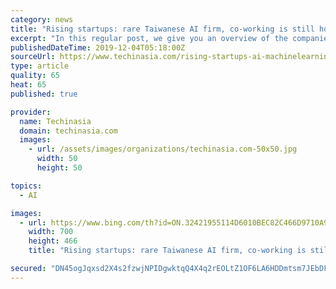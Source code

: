 ```yaml
---
category: news
title: "Rising startups: rare Taiwanese AI firm, co-working is still hot, and more"
excerpt: "In this regular post, we give you an overview of the companies that have raised money in the past week, as well as those that we think investors should look at. AI startup Appier announced it has raised US$80 million in a series D round to fuel its global expansion plans. The round pushes Appier’s total funding to US$162 million. Established ..."
publishedDateTime: 2019-12-04T05:18:00Z
sourceUrl: https://www.techinasia.com/rising-startups-ai-machinelearning-enabled-security
type: article
quality: 65
heat: 65
published: true

provider:
  name: Techinasia
  domain: techinasia.com
  images:
    - url: /assets/images/organizations/techinasia.com-50x50.jpg
      width: 50
      height: 50

topics:
  - AI

images:
  - url: https://www.bing.com/th?id=ON.32421955114D6010BEC82C466D9710A9
    width: 700
    height: 466
    title: "Rising startups: rare Taiwanese AI firm, co-working is still hot, and more"

secured: "DN45ogJqxsd2X4s2fzwjNPIDgwktqQ4X4q2rEOLtZ1OF6LA6HDDmtsm7JEbDF30GQOAq/aTpDEDFzUDYsq2L8Dqvl5Cz0RyKB29xgraYZPLO83fg4JEV5RwzHzlYzw2MImiG3IqLVbrEhhiJiFgwTXV43EQmRjCCaZlj9CqqiXU0Vgl+kIf6c2pMFFmjfxC5vK6mDaaiYLrTZaQ9Z1rnaBEUq1x82te9gevlnaW1lv2lcqiHesTfitLT0PVZm6ZMNPlYWun9mk6qltFOazrPyA==;0tDhAIrcVk3qullBXjKLFg=="
---
```


